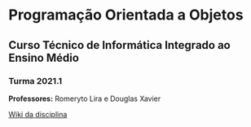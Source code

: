 # Programação Orientada a Objetos
## Curso Técnico de Informática Integrado ao Ensino Médio
### Turma 2021.1

**Professores:** Romeryto Lira e Douglas Xavier


[Wiki da disciplina](https://github.com/IFPB-Campus-Itaporanga/POO-Java/wiki)
